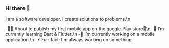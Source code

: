 ### Hi there 👋
I am a software developer.
I create solutions to problems.\n

-👩‍💻 About to publish my first mobile app on the google Play store🥳\n
-🌱 I’m currently learning Dart & Flutter.\n
-🔭 I’m currently working on a mobile application.\n
-⚡ Fun fact: I'm always working on something.

<!--
**NifemiCodes/NifemiCodes** is a ✨ _special_ ✨ repository because its `README.md` (this file) appears on your GitHub profile.

Here are some ideas to get you started:

- 👯 I’m looking to collaborate on ...
- 🤔 I’m looking for help with ...
- 💬 Ask me about ...
- 📫 How to reach me: ...
-->
